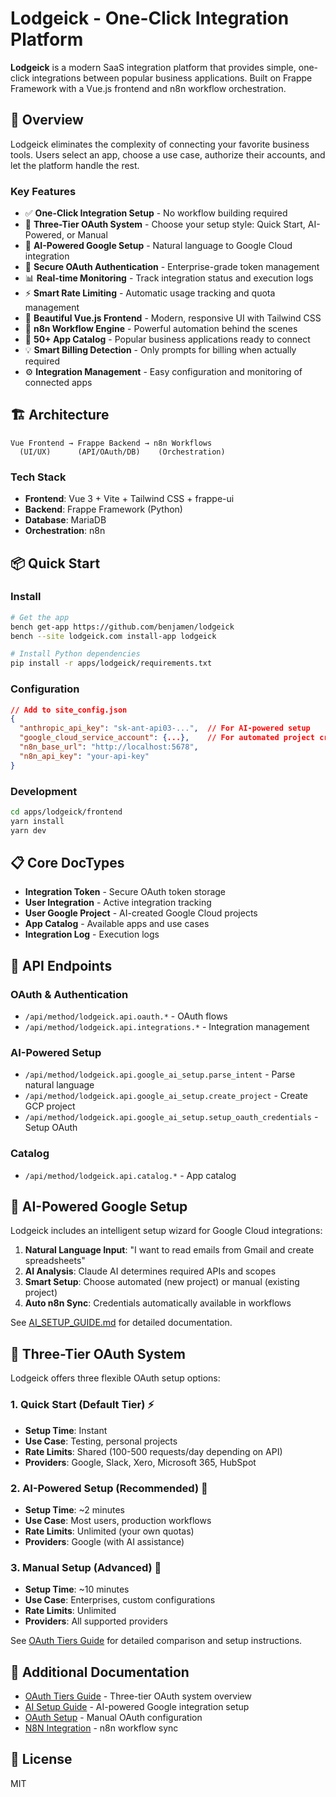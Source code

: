 # Lodgeick - One-Click Integration Platform

**Lodgeick** is a modern SaaS integration platform that provides simple, one-click integrations between popular business applications. Built on Frappe Framework with a Vue.js frontend and n8n workflow orchestration.

## 🎯 Overview

Lodgeick eliminates the complexity of connecting your favorite business tools. Users select an app, choose a use case, authorize their accounts, and let the platform handle the rest.

### Key Features

- ✅ **One-Click Integration Setup** - No workflow building required
- 🎯 **Three-Tier OAuth System** - Choose your setup style: Quick Start, AI-Powered, or Manual
- 🤖 **AI-Powered Google Setup** - Natural language to Google Cloud integration
- 🔐 **Secure OAuth Authentication** - Enterprise-grade token management
- 📊 **Real-time Monitoring** - Track integration status and execution logs
- ⚡ **Smart Rate Limiting** - Automatic usage tracking and quota management
- 🎨 **Beautiful Vue.js Frontend** - Modern, responsive UI with Tailwind CSS
- 🔄 **n8n Workflow Engine** - Powerful automation behind the scenes
- 🚀 **50+ App Catalog** - Popular business applications ready to connect
- 💡 **Smart Billing Detection** - Only prompts for billing when actually required
- ⚙️ **Integration Management** - Easy configuration and monitoring of connected apps

## 🏗️ Architecture

```
Vue Frontend → Frappe Backend → n8n Workflows
  (UI/UX)      (API/OAuth/DB)    (Orchestration)
```

### Tech Stack

- **Frontend**: Vue 3 + Vite + Tailwind CSS + frappe-ui
- **Backend**: Frappe Framework (Python)
- **Database**: MariaDB
- **Orchestration**: n8n

## 📦 Quick Start

### Install

```bash
# Get the app
bench get-app https://github.com/benjamen/lodgeick
bench --site lodgeick.com install-app lodgeick

# Install Python dependencies
pip install -r apps/lodgeick/requirements.txt
```

### Configuration

```json
// Add to site_config.json
{
  "anthropic_api_key": "sk-ant-api03-...",  // For AI-powered setup
  "google_cloud_service_account": {...},    // For automated project creation
  "n8n_base_url": "http://localhost:5678",
  "n8n_api_key": "your-api-key"
}
```

### Development

```bash
cd apps/lodgeick/frontend
yarn install
yarn dev
```

## 📋 Core DocTypes

- **Integration Token** - Secure OAuth token storage
- **User Integration** - Active integration tracking
- **User Google Project** - AI-created Google Cloud projects
- **App Catalog** - Available apps and use cases
- **Integration Log** - Execution logs

## 🔌 API Endpoints

### OAuth & Authentication
- `/api/method/lodgeick.api.oauth.*` - OAuth flows
- `/api/method/lodgeick.api.integrations.*` - Integration management

### AI-Powered Setup
- `/api/method/lodgeick.api.google_ai_setup.parse_intent` - Parse natural language
- `/api/method/lodgeick.api.google_ai_setup.create_project` - Create GCP project
- `/api/method/lodgeick.api.google_ai_setup.setup_oauth_credentials` - Setup OAuth

### Catalog
- `/api/method/lodgeick.api.catalog.*` - App catalog

## 🤖 AI-Powered Google Setup

Lodgeick includes an intelligent setup wizard for Google Cloud integrations:

1. **Natural Language Input**: "I want to read emails from Gmail and create spreadsheets"
2. **AI Analysis**: Claude AI determines required APIs and scopes
3. **Smart Setup**: Choose automated (new project) or manual (existing project)
4. **Auto n8n Sync**: Credentials automatically available in workflows

See [AI_SETUP_GUIDE.md](./AI_SETUP_GUIDE.md) for detailed documentation.

## 🎯 Three-Tier OAuth System

Lodgeick offers three flexible OAuth setup options:

### 1. Quick Start (Default Tier) ⚡
- **Setup Time**: Instant
- **Use Case**: Testing, personal projects
- **Rate Limits**: Shared (100-500 requests/day depending on API)
- **Providers**: Google, Slack, Xero, Microsoft 365, HubSpot

### 2. AI-Powered Setup (Recommended) 🤖
- **Setup Time**: ~2 minutes
- **Use Case**: Most users, production workflows
- **Rate Limits**: Unlimited (your own quotas)
- **Providers**: Google (with AI assistance)

### 3. Manual Setup (Advanced) 🔧
- **Setup Time**: ~10 minutes
- **Use Case**: Enterprises, custom configurations
- **Rate Limits**: Unlimited
- **Providers**: All supported providers

See [OAuth Tiers Guide](./OAUTH_TIERS_GUIDE.md) for detailed comparison and setup instructions.

## 📖 Additional Documentation

- [OAuth Tiers Guide](./OAUTH_TIERS_GUIDE.md) - Three-tier OAuth system overview
- [AI Setup Guide](./AI_SETUP_GUIDE.md) - AI-powered Google integration setup
- [OAuth Setup](./OAUTH_SETUP.md) - Manual OAuth configuration
- [N8N Integration](./N8N_INTEGRATION.md) - n8n workflow sync

## 📄 License

MIT